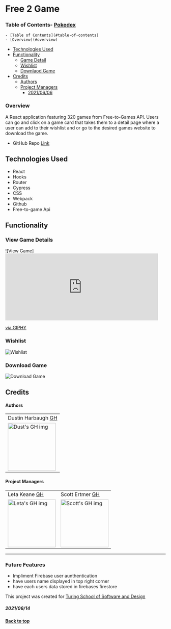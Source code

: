 # Free 2 Game

### Table of Contents- [Pokedex](#pokedex)
    - [Table of Contents](#table-of-contents)
    - [Overview](#overview)
  - [Technologies Used](#technologies-used)
  - [Functionality](#functionality)
    - [Game Detail](#View-Game-Details)
    - [Wishlist](#Wishlist)
    - [Downlaod Game](#Download-Game)
  - [Credits](#credits)
      - [Authors](#authors)
      - [Project Managers](#project-managers)
        - [2021/06/06](#20210606)

### Overview
A React application featuring 320 games from Free-to-Games API. Users can go and click on a game card that takes them to a detail page where a user can add to their wishlist and or go to the desired games website to download the game. 


 - GitHub Repo [Link](https://github.com/Thee-Dust/Free-to-Game)



## Technologies Used
- React
- Hooks
- Router
- Cypress
- CSS 
- Webpack
- Github
- Free-to-game Api


## Functionality
### View Game Details 
![View Game] <iframe src="https://giphy.com/embed/9h0rzXNsZyKqve0XF6" width="480" height="210" frameBorder="0" class="giphy-embed" allowFullScreen></iframe><p><a href="https://giphy.com/gifs/game-details-9h0rzXNsZyKqve0XF6">via GIPHY</a></p>
### Wishlist
![Wishlist](http://www.giphy.com/gifs/OBLGcOp8IGu1Isk3CJ)
### Download Game
![Download Game](http://www.giphy.com/gifs/KJGi5MY8KJandLNfX8)


## Credits
#### Authors
<table>
  <tr>
    <td> Dustin Harbaugh <a href="https://github.com/Thee-Dust">GH</td>
  </tr> 
  <td>
    <img src="https://avatars.githubusercontent.com/u/75390410?v=4" alt="Dust's GH img"
  width="150" height="auto" />
  </td>
  
</table>

#### Project Managers
<table>
  <tr>
    <td> Leta Keane <a href="https://github.com/letakeane">GH</td>
    <td> Scott Ertmer <a href="https://github.com/sertmer">GH</td>
  </tr>
  <td>
    <img src="https://avatars.githubusercontent.com/u/22563791?v=4" alt="Leta's GH img"
 width="150" height="auto" />
 </td>
  <td>
    <img src="https://avatars.githubusercontent.com/u/49926352?v=4" alt="Scott's GH img"
 width="150" height="auto" />
 </td>
</table>

**************************************************************************
### Future Features
  - Impliment Firebase user aunthentication
  - have users name displayed in top right corner
  - have each users data stored in firebases firestore

This project was created for [Turing School of Software and Design](https://turing.edu/)
##### 2021/06/14
**[Back to top](#table-of-contents)**
